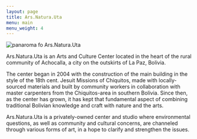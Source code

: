 ```yaml
---
layout: page
title: Ars.Natura.Uta
menu: main
menu_weight: 4
---
```


![panaroma fo Ars.Natura.Uta]({{site_url}}/images/arsnaturauta.jpg)


Ars.Natura.Uta is an Arts and Culture Center located in the heart of the rural community of Achocalla, a city on the outskirts of La Paz, Bolivia.

The center began in 2004 with the construction of the main building in the style of the 18th cent. Jesuit Missions of Chiquitos, made with locally-sourced materials and built by community workers in collaboration with master carpenters from the Chiquitos-area in southern Bolivia. Since then, as the center has grown, it has kept that fundamental aspect of combining traditional Bolivian knowledge and craft with nature and the arts. 

Ars.Natura.Uta is a privately-owned center and studio where environmental questions, as well as community and cultural concerns, are channeled through various forms of art, in a hope to clarify and strengthen the issues.

